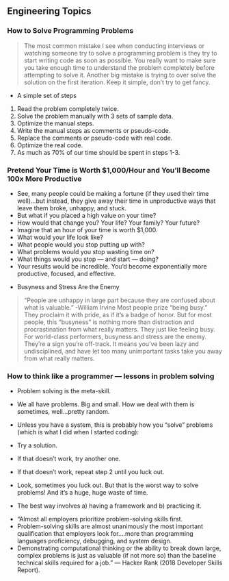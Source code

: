 ## Engineering Topics

### How to Solve Programming Problems
> The most common mistake I see when conducting interviews or watching someone try to solve a programming problem is they try to start writing code as soon as possible.
You really want to make sure you take enough time to understand the problem completely before attempting to solve it.
Another big mistake is trying to over solve the solution on the first iteration.  Keep it simple, don’t try to get fancy.

* A simple set of steps

1. Read the problem completely twice.
2. Solve the problem manually with 3 sets of sample data.
3. Optimize the manual steps.
4. Write the manual steps as comments or pseudo-code.
5. Replace the comments or pseudo-code with real code.
6. Optimize the real code.
7. As much as 70% of our time should be spent in steps 1-3.

### Pretend Your Time is Worth $1,000/Hour and You’ll Become 100x More Productive
- See, many people could be making a fortune (if they used their time well)…but instead, they give away their time in unproductive ways that leave them broke, unhappy, and stuck.
- But what if you placed a high value on your time?
- How would that change you? Your life? Your family? Your future?
- Imagine that an hour of your time is worth $1,000.
- What would your life look like?
- What people would you stop putting up with?
- What problems would you stop wasting time on?
- What things would you stop — and start — doing?
- Your results would be incredible. You’d become exponentially more productive, focused, and effective.

* Busyness and Stress Are the Enemy
> “People are unhappy in large part because they are confused about what is valuable.” -William Irvine
> Most people prize “being busy.” They proclaim it with pride, as if it’s a badge of honor.
> But for most people, this “busyness” is nothing more than distraction and procrastination from what really matters. They just like feeling busy.
> For world-class performers, busyness and stress are the enemy. They’re a sign you’re off-track. It means you’ve been lazy and undisciplined, and have let too many unimportant tasks take you away from what really matters.

### How to think like a programmer — lessons in problem solving
- Problem solving is the meta-skill.

- We all have problems. Big and small. How we deal with them is sometimes, well…pretty random.

- Unless you have a system, this is probably how you “solve” problems (which is what I did when I started coding):

- Try a solution.
- If that doesn’t work, try another one.
- If that doesn’t work, repeat step 2 until you luck out.
- Look, sometimes you luck out. But that is the worst way to solve problems! And it’s a huge, huge waste of time.

* The best way involves a) having a framework and b) practicing it.

- “Almost all employers prioritize problem-solving skills first.
- Problem-solving skills are almost unanimously the most important qualification that employers look for….more than programming languages proficiency, debugging, and system design.
- Demonstrating computational thinking or the ability to break down large, complex problems is just as valuable (if not more so) than the baseline technical skills required for a job.” — Hacker Rank (2018 Developer Skills Report).